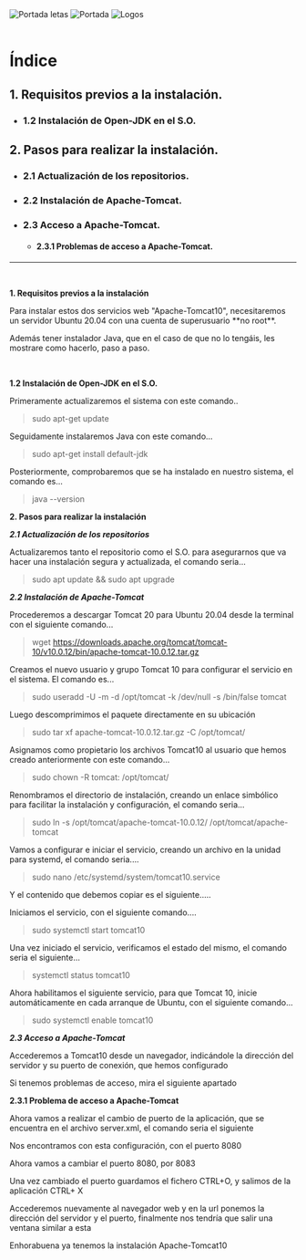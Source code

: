 <img src="https://user-images.githubusercontent.com/73592097/136483158-d4471f26-1bbd-4073-a3aa-4de40e7fb2f8.png" alt="Portada letas">
<img src="https://user-images.githubusercontent.com/73592097/136483060-c3983a06-bbd4-4ed0-9cb7-989a5c13df8f.png" alt="Portada" >
<img src="https://user-images.githubusercontent.com/73592097/136483179-672c1f06-21d8-4777-bed4-755b5237123e.png" alt="Logos">
<br/>
<br/>

# Índice #


## 1. Requisitos previos a la instalación. ##
* ### 1.2 Instalación de Open-JDK en el S.O. ###

## 2. Pasos para realizar la instalación. ##
* ### 2.1 Actualización de los repositorios. ###
* ### 2.2 Instalación de Apache-Tomcat. ###
* ### 2.3 Acceso a Apache-Tomcat. ###
  * #### 2.3.1 Problemas de acceso a Apache-Tomcat. ####

<hr/>
<br/>

**1. Requisitos  previos a la instalación**

<p>Para instalar estos dos servicios web "Apache-Tomcat10", necesitaremos un servidor Ubuntu 20.04 con una cuenta de superusuario **no root**.</p>
<p>Además tener instalador Java, que en el caso de que no lo tengáis, les mostrare como hacerlo, paso a paso.</p>
<br/>

****1.2 Instalación de Open-JDK en el S.O.****
<p>Primeramente actualizaremos el sistema con este comando..</p>

> sudo apt-get update

<p>Seguidamente instalaremos Java con este comando...</p>

> sudo apt-get install default-jdk

<p>Posteriormente, comprobaremos que se ha instalado en nuestro sistema, el comando es...</p>

> java --version

**2. Pasos para realizar la instalación**

  ***2.1 Actualización de los repositorios***

<p>Actualizaremos tanto el repositorio como el S.O. para asegurarnos que va hacer una instalación segura y actualizada, el comando seria...</p>

>   sudo apt update && sudo apt upgrade

  ***2.2 Instalación de Apache-Tomcat***

<p>Procederemos a descargar Tomcat 20 para Ubuntu 20.04 desde la terminal con el siguiente comando...</p>

>   wget https://downloads.apache.org/tomcat/tomcat-10/v10.0.12/bin/apache-tomcat-10.0.12.tar.gz

<p> Creamos el nuevo usuario y grupo Tomcat 10 para configurar el servicio en el sistema. El comando es...</p>

>sudo useradd -U -m -d /opt/tomcat -k /dev/null -s /bin/false tomcat

<p> Luego descomprimimos el paquete directamente en su ubicación </p>

>   sudo tar xf apache-tomcat-10.0.12.tar.gz -C /opt/tomcat/

<p> Asignamos como propietario los archivos Tomcat10 al usuario que hemos creado anteriormente con este comando...</p>

>   sudo chown -R tomcat: /opt/tomcat/

<p>Renombramos el directorio de instalación, creando un enlace simbólico para facilitar la instalación y configuración, el comando seria...</p>

>  sudo ln -s /opt/tomcat/apache-tomcat-10.0.12/ /opt/tomcat/apache-tomcat

<p>Vamos a configurar e iniciar el servicio, creando un archivo en la unidad para systemd, el comando seria.... </p>

> sudo nano /etc/systemd/system/tomcat10.service


<p>Y el contenido que debemos copiar es el siguiente.....</p>

<p>Iniciamos el servicio, con el siguiente comando....</p>

>  sudo systemctl start tomcat10

<p>Una vez iniciado el servicio, verificamos el estado del mismo, el comando seria el siguiente...</p>

>systemctl status tomcat10

<p>Ahora habilitamos el siguiente servicio, para que Tomcat 10, inicie automáticamente en cada arranque de Ubuntu, con el siguiente comando...</p>

>sudo systemctl enable tomcat10

  ***2.3 Acceso a Apache-Tomcat***

  <p>Accederemos a Tomcat10 desde un navegador, indicándole la dirección del servidor y su puerto de conexión, que hemos configurado</p>

  <p>Si tenemos problemas de acceso, mira el siguiente apartado</p>

  ****2.3.1 Problema de acceso a Apache-Tomcat****



<p>Ahora vamos a realizar el cambio de puerto de la aplicación, que se encuentra en el archivo server.xml, el comando seria el siguiente</p>
<p>Nos encontramos con esta configuración, con el puerto 8080</p>
<p>Ahora vamos a cambiar el puerto 8080, por 8083</p>
<p>Una vez cambiado el puerto guardamos el fichero CTRL+O, y salimos de la aplicación CTRL+ X</p>
<p>Accederemos nuevamente al navegador web y en la url ponemos la dirección del servidor y el puerto, finalmente nos tendría que salir una ventana similar a esta</p>
<p>Enhorabuena ya tenemos la instalación Apache-Tomcat10</p>
